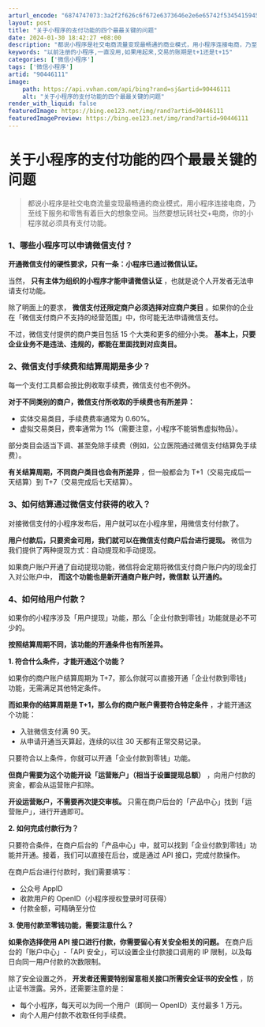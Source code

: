 ```yaml
---
arturl_encode: "6874747073:3a2f2f626c6f672e6373646e2e6e65742f534541594548494e:2f61727469636c652f64657461696c732f3930343436313131"
layout: post
title: "关于小程序的支付功能的四个最最关键的问题"
date: 2024-01-30 18:42:27 +08:00
description: "都说小程序是社交电商流量变现最畅通的商业模式，用小程序连接电商，乃至线下服务和零售有着巨大的想象空间"
keywords: "以前注册的小程序,一直没用,如果用起来,交易的账期是t+1还是t+15"
categories: ['微信小程序']
tags: ['微信小程序']
artid: "90446111"
image:
    path: https://api.vvhan.com/api/bing?rand=sj&artid=90446111
    alt: "关于小程序的支付功能的四个最最关键的问题"
render_with_liquid: false
featuredImage: https://bing.ee123.net/img/rand?artid=90446111
featuredImagePreview: https://bing.ee123.net/img/rand?artid=90446111
---
```


# 关于小程序的支付功能的四个最最关键的问题

> 都说小程序是社交电商流量变现最畅通的商业模式，用小程序连接电商，乃至线下服务和零售有着巨大的想象空间。当然要想玩转社交+电商，你的小程序就必须具有支付功能。

### **1、哪些小程序可以申请微信支付？**

**开通微信支付的硬性要求，只有一条：小程序已通过微信认证。**

当然，
**只有主体为组织的小程序才能申请微信认证**
，也就是说个人开发者无法申请支付功能。

除了明面上的要求，
**微信支付还限定商户必须选择对应商户类目**
。如果你的企业在「微信支付商户不支持的经营范围」中，你可能无法申请微信支付。

不过，微信支付提供的商户类目包括 15 个大类和更多的细分小类。
**基本上，只要企业业务不是违法、违规的，都能在里面找到对应类目。**

### 2、微信支付手续费和结算周期是多少？

每一个支付工具都会按比例收取手续费，微信支付也不例外。

**对于不同类别的商户，微信支付所收取的手续费也有所差异：**

* 实体交易类目，手续费费率通常为 0.60%。
* 虚拟交易类目，费率通常为 1%（需要注意，小程序不能销售虚拟物品）。

部分类目会适当下调、甚至免除手续费（例如，公立医院通过微信支付结算免手续费）。

**有关结算周期，不同商户类目也会有所差异**
，但一般都会为 T+1（交易完成后一天结算）到 T+7（交易完成后七天结算）。

### 3、如何结算通过微信支付获得的收入？

对接微信支付的小程序发布后，用户就可以在小程序里，用微信支付付款了。

**用户付款后，只要资金可用，我们就可以在微信支付商户后台进行提现。**
微信为我们提供了两种提现方式：自动提现和手动提现。

如果商户账户开通了自动提现功能，微信将会定期将微信支付商户账户内的现金打入对公账户中，
**而这个功能也是新开通商户账户时，微信默**
**认开通的。**

### 4、如何给用户付款？

如果你的小程序涉及「用户提现」功能，那么「企业付款到零钱」功能就是必不可少的。

**按照结算周期不同，该功能的开通条件也有所差异。**

**1. 符合什么条件，才能开通这个功能？**

如果你的商户账户结算周期为 T+7，那么你就可以直接开通「企业付款到零钱」功能，无需满足其他特定条件。

**而如果你的结算周期是 T+1，那么你的商户账户需要符合特定条件**
，才能开通这个功能：

* 入驻微信支付满 90 天。
* 从申请开通当天算起，连续的以往 30 天都有正常交易记录。

只要符合以上条件，你就可以开通「企业付款到零钱」功能。

**但商户需要为这个功能开设「运营账户」（相当于设置提现总额）**
，向用户付款的资金，都会从运营账户扣除。

**开设运营账户，不需要再次提交审核。**
只需在商户后台的「产品中心」找到「运营账户」，进行开通即可。

**2. 如何完成付款行为？**

只要符合条件，在商户后台的「产品中心」中，就可以找到「企业付款到零钱」功能并开通。接着，我们可以直接在后台，或是通过 API 接口，完成付款操作。

在商户后台进行付款时，我们需要填写：

* 公众号 AppID
* 收款用户的 OpenID（小程序授权登录时可获得）
* 付款金额，可精确至分位

**3. 使用付款至零钱功能，需要注意什么？**

**如果你选择使用 API 接口进行付款，你需要留心有关安全相关的问题。**
在商户后台的「账户中心」-「API 安全」，可以设置企业付款接口调用的 IP 限制，以及每日向同一用户付款的次数限制。

除了安全设置之外，
**开发者还需要特别留意相关接口所需安全证书的安全性**
，防止证书泄露。另外，还需要注意的是：

* 每个小程序，每天可以为同一个用户（即同一 OpenID）支付最多 1 万元。
* 向个人用户付款不收取任何手续费。